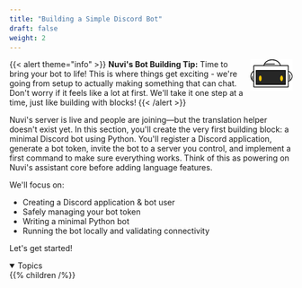 ```yaml
---
title: "Building a Simple Discord Bot"
draft: false
weight: 2
---
```


{{< alert theme="info" >}}
<img src="../media/NF_mascot.jpg" alt="Nuvi mascot" width="75" style="float:right;margin:0 0 6px 10px;" />
<strong>Nuvi's Bot Building Tip:</strong> Time to bring your bot to life! This is where things get exciting - we're going from setup to actually making something that can chat. Don't worry if it feels like a lot at first. We'll take it one step at a time, just like building with blocks!
{{< /alert >}}

Nuvi's server is live and people are joining—but the translation helper doesn't exist yet. In this section, you'll create the very first building block: a minimal Discord bot using Python. You'll register a Discord application, generate a bot token, invite the bot to a server you control, and implement a first command to make sure everything works. Think of this as powering on Nuvi's assistant core before adding language features.

We'll focus on:
- Creating a Discord application & bot user
- Safely managing your bot token
- Writing a minimal Python bot
- Running the bot locally and validating connectivity

Let's get started!

<details open>
<summary>Topics</summary>
{{% children /%}}
</details>

